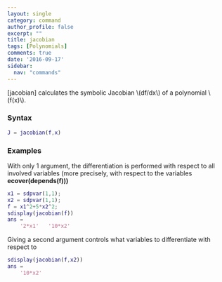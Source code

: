 ```yaml
---
layout: single
category: command
author_profile: false
excerpt: ""
title: jacobian
tags: [Polynomials]
comments: true
date: '2016-09-17'
sidebar:
  nav: "commands"
---
```


[jacobian] calculates the symbolic Jacobian \\(df/dx\\) of a polynomial \\(f(x)\\).

### Syntax

````matlab
J = jacobian(f,x)
````

### Examples

With only 1 argument, the differentiation is performed with respect to all involved variables (more precisely, with respect to the variables **ecover(depends(f)))**

````matlab
x1 = sdpvar(1,1);
x2 = sdpvar(1,1);
f = x1^2+5*x2^2;
sdisplay(jacobian(f))
ans =
    '2*x1'   '10*x2'
````

Giving a second argument controls what variables to differentiate with respect to
````matlab
sdisplay(jacobian(f,x2))
ans =
    '10*x2'
````
